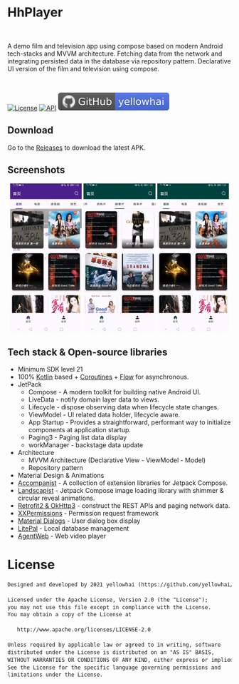 <h1>HhPlayer</h1></br>
<p>  
A demo film and television app using compose based on modern Android tech-stacks and MVVM architecture. Fetching data from the network and integrating persisted data in the database via repository pattern.
Declarative UI version of the film and television using compose.
</p>
</br>

<p>
  <a href="https://opensource.org/licenses/Apache-2.0"><img alt="License" src="https://img.shields.io/badge/License-Apache%202.0-blue.svg"/></a>
  <a href="https://android-arsenal.com/api?level=21"><img alt="API" src="https://img.shields.io/badge/API-21%2B-brightgreen.svg?style=flat"/></a>
  <a href="https://github.com/yellowhai"><img src="/githubsvg.svg"/></a>
</p>

## Download
Go to the [Releases](https://github.com/yellowhai/HhPlayer/releases) to download the latest APK.

## Screenshots
<p align="center">
<img src="/hhcp_screenshots1.gif" width="32%"/>
<img src="/hhcp_screenshots2.gif" width="32%"/>
<img src="/hhcp_screenshots3.gif" width="32%"/>
</p>

## Tech stack & Open-source libraries
- Minimum SDK level 21
- 100% [Kotlin](https://kotlinlang.org/) based + [Coroutines](https://github.com/Kotlin/kotlinx.coroutines) + [Flow](https://kotlin.github.io/kotlinx.coroutines/kotlinx-coroutines-core/kotlinx.coroutines.flow/) for asynchronous.
- JetPack
  - Compose - A modern toolkit for building native Android UI.
  - LiveData - notify domain layer data to views.
  - Lifecycle - dispose observing data when lifecycle state changes.
  - ViewModel - UI related data holder, lifecycle aware.
  - App Startup - Provides a straightforward, performant way to initialize components at application startup.
  - Paging3 - Paging list data display
  - workManager - backstage data update 
- Architecture
  - MVVM Architecture (Declarative View - ViewModel - Model)
  - Repository pattern
- Material Design & Animations
- [Accompanist](https://github.com/google/accompanist) - A collection of extension libraries for Jetpack Compose.
- [Landscapist](https://github.com/skydoves/landscapist) - Jetpack Compose image loading library with shimmer & circular reveal animations.
- [Retrofit2 & OkHttp3](https://github.com/square/retrofit) - construct the REST APIs and paging network data.
- [XXPermissions](https://github.com/getActivity/XXPermissions) - Permission request framework
- [Material Dialogs](https://github.com/afollestad/material-dialogs) - User dialog box display
- [LitePal](https://github.com/guolindev/LitePal) - Local database management
- [AgentWeb](https://github.com/Justson/AgentWeb) - Web video player


# License
```xml
Designed and developed by 2021 yellowhai (https://github.com/yellowhai/HhPlayer)

Licensed under the Apache License, Version 2.0 (the "License");
you may not use this file except in compliance with the License.
You may obtain a copy of the License at

   http://www.apache.org/licenses/LICENSE-2.0

Unless required by applicable law or agreed to in writing, software
distributed under the License is distributed on an "AS IS" BASIS,
WITHOUT WARRANTIES OR CONDITIONS OF ANY KIND, either express or implied.
See the License for the specific language governing permissions and
limitations under the License.
```
